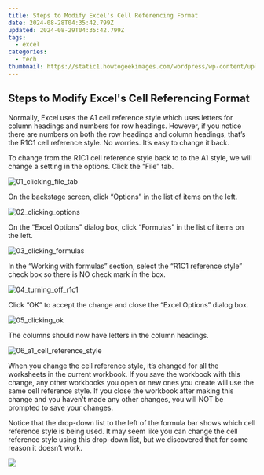 ```yaml
---
title: Steps to Modify Excel's Cell Referencing Format
date: 2024-08-28T04:35:42.799Z
updated: 2024-08-29T04:35:42.799Z
tags:
  - excel
categories:
  - tech
thumbnail: https://static1.howtogeekimages.com/wordpress/wp-content/uploads/2015/08/00_lead_image_r1c1_to_a1.png
---
```


## Steps to Modify Excel's Cell Referencing Format

Normally, Excel uses the A1 cell reference style which uses letters for column headings and numbers for row headings. However, if you notice there are numbers on both the row headings and column headings, that’s the R1C1 cell reference style. No worries. It’s easy to change it back.

 To change from the R1C1 cell reference style back to to the A1 style, we will change a setting in the options. Click the “File” tab.

![01_clicking_file_tab](https://static1.howtogeekimages.com/wordpress/wp-content/uploads/2015/08/01_clicking_file_tab2.png) 

 On the backstage screen, click “Options” in the list of items on the left.

![02_clicking_options](https://static1.howtogeekimages.com/wordpress/wp-content/uploads/2015/08/02_clicking_options1.png) 

 On the “Excel Options” dialog box, click “Formulas” in the list of items on the left.

![03_clicking_formulas](https://static1.howtogeekimages.com/wordpress/wp-content/uploads/2015/08/03_clicking_formulas.png) 

 In the “Working with formulas” section, select the “R1C1 reference style” check box so there is NO check mark in the box.

![04_turning_off_r1c1](https://static1.howtogeekimages.com/wordpress/wp-content/uploads/2015/08/04_turning_off_r1c1.png) 

 Click “OK” to accept the change and close the “Excel Options” dialog box.

![05_clicking_ok](https://static1.howtogeekimages.com/wordpress/wp-content/uploads/2015/08/05_clicking_ok1.png) 

 The columns should now have letters in the column headings.

![06_a1_cell_reference_style](https://static1.howtogeekimages.com/wordpress/wp-content/uploads/2015/08/06_a1_cell_reference_style.png) 

 When you change the cell reference style, it’s changed for all the worksheets in the current workbook. If you save the workbook with this change, any other workbooks you open or new ones you create will use the same cell reference style. If you close the workbook after making this change and you haven’t made any other changes, you will NOT be prompted to save your changes.

 Notice that the drop-down list to the left of the formula bar shows which cell reference style is being used. It may seem like you can change the cell reference style using this drop-down list, but we discovered that for some reason it doesn’t work.

<ins class="adsbygoogle"
     style="display:block"
     data-ad-format="autorelaxed"
     data-ad-client="ca-pub-7571918770474297"
     data-ad-slot="1223367746"></ins>



<ins class="adsbygoogle"
     style="display:block"
     data-ad-client="ca-pub-7571918770474297"
     data-ad-slot="8358498916"
     data-ad-format="auto"
     data-full-width-responsive="true"></ins>



<!-- affiliate ads begin -->
<a href="https://secure.2checkout.com/order/checkout.php?PRODS=2201613&QTY=1&AFFILIATE=108875&CART=1"><img src="https://www.macdvdripperpro.com/images/devices-3.png" border="0"></a>
<!-- affiliate ads end -->